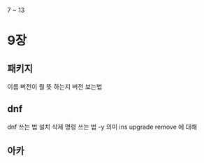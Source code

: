 7 ~ 13


# 9장

## 패키지 
이름 버전이 뭘 뜻 하는지 버전 보는법

## dnf
dnf 쓰는 법 
설치 삭제 명령 쓰는 법
-y 의미
ins  upgrade remove 에 대해

## 아카